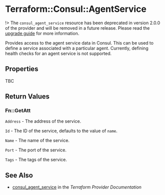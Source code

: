 # Terraform::Consul::AgentService

!> The `consul_agent_service` resource has been deprecated in version 2.0.0 of the provider
and will be removed in a future release. Please read the [upgrade guide](/docs/providers/consul/upgrading.html#deprecation-of-consul_agent_service)
for more information.

Provides access to the agent service data in Consul. This can be used to
define a service associated with a particular agent. Currently, defining
health checks for an agent service is not supported.

## Properties

TBC

## Return Values

### Fn::GetAtt

`Address` - The address of the service.

`Id` - The ID of the service, defaults to the value of `name`.

`Name` - The name of the service.

`Port` - The port of the service.

`Tags` - The tags of the service.

## See Also

* [consul_agent_service](https://www.terraform.io/docs/providers/consul/r/agent_service.html) in the _Terraform Provider Documentation_